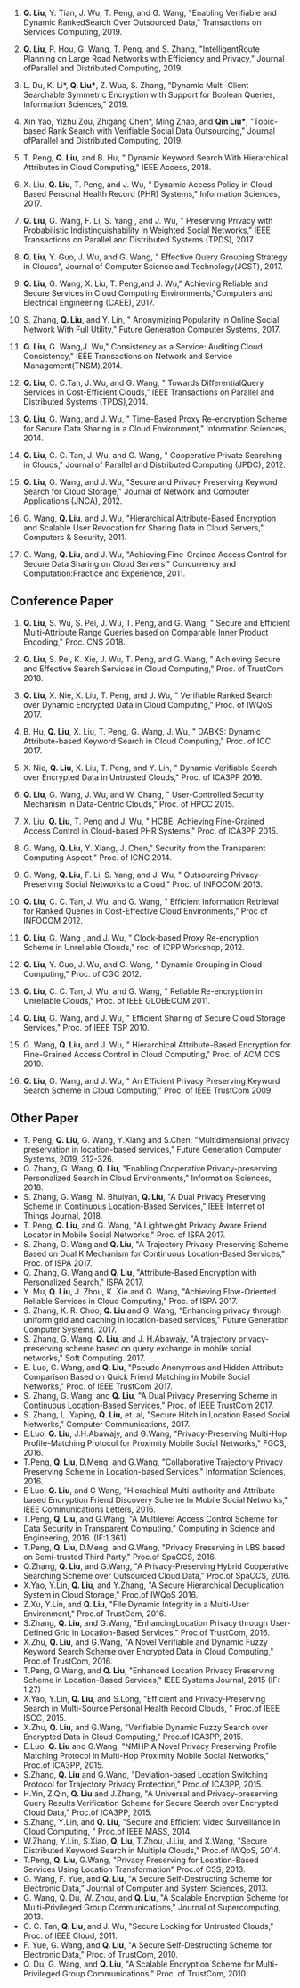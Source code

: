 1. **Q. Liu**, Y. Tian, J. Wu, T. Peng, and G. Wang, "Enabling Verifiable and Dynamic RankedSearch Over Outsourced Data," Transactions on Services Computing, 2019. 

2. **Q. Liu**, P. Hou, G. Wang, T. Peng, and S. Zhang, "IntelligentRoute Planning on Large Road Networks with Efficiency and Privacy," Journal ofParallel and Distributed Computing, 2019. 

3. L. Du, K. Li*, **Q. Liu\***, Z. Wua, S. Zhang, "Dynamic Multi-Client Searchable Symmetric Encryption with Support for Boolean Queries, Information Sciences," 2019. 

4. Xin Yao, Yizhu Zou, Zhigang Chen*, Ming Zhao, and **Qin Liu\***, "Topic-based Rank Search with Verifiable Social Data Outsourcing," Journal ofParallel and Distributed Computing, 2019.

5. T. Peng, **Q. Liu**, and B. Hu, " Dynamic Keyword Search With Hierarchical Attributes in Cloud Computing,"  IEEE Access, 2018.

6. X. Liu, **Q. Liu**, T. Peng, and J. Wu, " Dynamic Access Policy in Cloud-Based Personal Health Record (PHR) Systems," Information Sciences, 2017.

7. **Q. Liu**, G. Wang, F. Li, S. Yang , and J. Wu, " Preserving Privacy with Probabilistic Indistinguishability in Weighted Social Networks,"  IEEE Transactions on Parallel and Distributed Systems (TPDS), 2017.

8. **Q. Liu**, Y. Guo, J. Wu, and G. Wang, " Effective Query Grouping Strategy in Clouds", Journal of Computer Science and Technology(JCST), 2017.

9. **Q. Liu**, G. Wang, X. Liu, T. Peng,and J. Wu," Achieving Reliable and Secure Services in Cloud Computing Environments,"Computers and Electrical Engineering (CAEE), 2017.

10. S. Zhang, **Q. Liu**, and Y. Lin, " Anonymizing Popularity in Online Social Network With Full Utility," Future Generation Computer Systems, 2017.

11. **Q. Liu**, G. Wang,J. Wu," Consistency as a Service: Auditing Cloud Consistency," IEEE Transactions on Network and Service Management(TNSM),2014.

12. **Q. Liu**, C. C.Tan, J. Wu, and G. Wang, " Towards DifferentialQuery Services in Cost-Efficient Clouds," IEEE Transactions on Parallel and Distributed Systems (TPDS),2014.

13. **Q. Liu**, G. Wang, and J. Wu, " Time-Based Proxy Re-encryption Scheme for Secure Data Sharing in a Cloud Environment," Information Sciences, 2014.

14. **Q. Liu**, C. C. Tan, J. Wu, and G. Wang, " Cooperative Private Searching in Clouds," Journal of Parallel and Distributed Computing (JPDC), 2012.

15. **Q. Liu**, G. Wang, and J. Wu, "Secure and Privacy Preserving Keyword Search for Cloud Storage," Journal of Network and Computer Applications (JNCA), 2012.

16. G. Wang, **Q. Liu**, and J. Wu, "Hierarchical Attribute-Based Encryption and Scalable User Revocation for Sharing Data in Cloud Servers," Computers & Security, 2011.

17. G. Wang, **Q. Liu**, and J. Wu, "Achieving Fine-Grained Access Control for Secure Data Sharing on Cloud Servers," Concurrency and Computation:Practice and Experience, 2011.

## Conference Paper

  1. **Q. Liu**, S. Wu, S. Pei, J. Wu, T. Peng, and G. Wang, " Secure and Efficient Multi-Attribute Range Queries based on Comparable Inner Product Encoding," Proc. CNS 2018.

  2. **Q. Liu**, S. Pei, K. Xie, J. Wu, T. Peng, and G. Wang, " Achieving Secure and Effective Search Services in Cloud Computing," Proc. of TrustCom 2018.

  3. **Q. Liu**, X. Nie, X. Liu, T. Peng, and J. Wu, " Verifiable Ranked Search over Dynamic Encrypted Data in Cloud Computing," Proc. of IWQoS 2017.

  4. B. Hu, **Q. Liu**, X. Liu, T. Peng, G. Wang, J. Wu, " DABKS: Dynamic Attribute-based Keyword Search in Cloud Computing," Proc. of ICC 2017.

  5. X. Nie, **Q. Liu**, X. Liu, T. Peng, and Y. Lin, " Dynamic Verifiable Search over Encrypted Data in Untrusted Clouds," Proc. of ICA3PP 2016.

  6. **Q. Liu**, G. Wang, J. Wu, and W. Chang, " User-Controlled Security Mechanism in Data-Centric Clouds," Proc. of HPCC 2015.

  7. X. Liu, **Q. Liu**, T. Peng and J. Wu, " HCBE: Achieving Fine-Grained Access Control in Cloud-based PHR Systems," Proc. of ICA3PP 2015.

  8. G. Wang, **Q. Liu**, Y. Xiang, J. Chen," Security from the Transparent Computing Aspect," Proc. of ICNC 2014.

  9. G. Wang, **Q. Liu**, F. Li, S. Yang, and J. Wu, " Outsourcing Privacy-Preserving Social Networks to a Cloud," Proc. of INFOCOM 2013.

  10. **Q. Liu**, C. C. Tan, J. Wu, and G. Wang, " Efficient Information Retrieval for Ranked Queries in Cost-Effective Cloud Environments," Proc of INFOCOM 2012.

  11. **Q. Liu**, G. Wang , and J. Wu, " Clock-based Proxy Re-encryption Scheme in Unreliable Clouds," roc. of ICPP Workshop, 2012.

  12. **Q. Liu**, Y. Guo, J. Wu, and G. Wang, " Dynamic Grouping in Cloud Computing," Proc. of CGC 2012.

  13. **Q. Liu**, C. C. Tan, J. Wu, and G. Wang, " Reliable Re-encryption in Unreliable Clouds," Proc. of IEEE GLOBECOM 2011.

  14. **Q. Liu**, G. Wang, and J. Wu, " Efficient Sharing of Secure Cloud Storage Services," Proc. of IEEE TSP 2010.

  15. G. Wang, **Q. Liu**, and J. Wu, " Hierarchical Attribute-Based Encryption for Fine-Grained Access Control in Cloud Computing," Proc. of ACM CCS 2010.

  16. **Q. Liu**, G. Wang, and J. Wu, " An Efficient Privacy Preserving Keyword Search Scheme in Cloud Computing," Proc. of IEEE TrustCom 2009.

## Other Paper

- T. Peng, **Q. Liu**, G. Wang, Y.Xiang and S.Chen, "Multidimensional privacy preservation in location-based services," Future Generation Computer Systems, 2019, 312-326.
- Q. Zhang, G. Wang, **Q. Liu**, "Enabling Cooperative Privacy-preserving Personalized Search in Cloud Environments," Information Sciences, 2018.
- S. Zhang, G. Wang, M. Bhuiyan, **Q. Liu**, "A Dual Privacy Preserving Scheme in Continuous Location-Based Services," IEEE Internet of Things Journal, 2018.
- T. Peng, **Q. Liu**, and G. Wang, "A Lightweight Privacy Aware Friend Locator in Mobile Social Networks," Proc. of ISPA 2017.
- S. Zhang, G. Wang and **Q. Liu**, "A Trajectory Privacy-Preserving Scheme Based on Dual K Mechanism for Continuous Location-Based Services," Proc. of ISPA 2017.
- Q. Zhang, G. Wang and **Q. Liu**, "Attribute-Based Encryption with Personalized Search," ISPA 2017.
- Y. Mu, **Q. Liu**, J. Zhou, K. Xie and G. Wang, "Achieving Flow-Oriented Reliable Services in Cloud Computing," Proc. of ISPA 2017.
- S. Zhang, K. R. Choo, **Q. Liu** and G. Wang, "Enhancing privacy through uniform grid and caching in location-based services," Future Generation Computer Systems. 2017.
- S. Zhang, G. Wang, **Q. Liu**, and J. H.Abawajy, "A trajectory privacy-preserving scheme based on query exchange in mobile social networks," Soft Computing. 2017.
- E. Luo, G. Wang, and **Q. Liu**, "Pseudo Anonymous and Hidden Attribute Comparison Based on Quick Friend Matching in Mobile Social Networks," Proc. of IEEE TrustCom 2017.
- S. Zhang, G. Wang, and **Q. Liu**, "A Dual Privacy Preserving Scheme in Continuous Location-Based Services," Proc. of IEEE TrustCom 2017.
- S. Zhang, L. Yaping, **Q. Liu**, et. al, "Secure Hitch in Location Based Social Networks," Computer Communications, 2017.
- E.Luo, **Q. Liu**, J.H.Abawajy, and G.Wang, "Privacy-Preserving Multi-Hop Profile-Matching Protocol for Proximity Mobile Social Networks," FGCS, 2016.
- T.Peng, **Q. Liu**, D.Meng, and G.Wang, "Collaborative Trajectory Privacy Preserving Scheme in Location-based Services," Information Sciences, 2016.
- E Luo, **Q. Liu**, and G Wang, "Hierachical Multi-authority and Attribute-based Encryption Friend Discovery Scheme In Mobile Social Networks," IEEE Communications Letters, 2016.
- T.Peng, **Q. Liu**, and G.Wang, "A Multilevel Access Control Scheme for Data Security in Transparent Computing," Computing in Science and Engineering, 2016. (IF:1.361)
- T.Peng, **Q. Liu**, D.Meng, and G.Wang, "Privacy Preserving in LBS based on Semi-trusted Third Party," Proc.of SpaCCS, 2016.
- Q.Zhang, **Q. Liu**, and G.Wang, "A Privacy-Preserving Hybrid Cooperative Searching Scheme over Outsourced Cloud Data," Proc.of SpaCCS, 2016.
- X.Yao, Y.Lin, **Q. Liu**, and Y.Zhang, "A Secure Hierarchical Deduplication System in Cloud Storage," Proc.of IWQoS 2016.
- Z.Xu, Y.Lin, and **Q. Liu**, "File Dynamic Integrity in a Multi-User Environment," Proc.of TrustCom, 2016.
- S.Zhang, **Q. Liu**, and G.Wang, "EnhancingLocation Privacy through User-Defined Grid in Location-Based Services," Proc.of TrustCom, 2016.
- X.Zhu, **Q. Liu**, and G.Wang, "A Novel Verifiable and Dynamic Fuzzy Keyword Search Scheme over Encrypted Data in Cloud Computing," Proc.of TrustCom, 2016.
- T.Peng, G.Wang, and **Q. Liu**, "Enhanced Location Privacy Preserving Scheme in Location-Based Services," IEEE Systems Journal, 2015 (IF: 1.27)
- X.Yao, Y.Lin, **Q. Liu**, and S.Long, "Efficient and Privacy-Preserving Search in Multi-Source Personal Health Record Clouds, " Proc.of IEEE ISCC, 2015.
- X.Zhu, **Q. Liu**, and G.Wang, "Verifiable Dynamic Fuzzy Search over Encrypted Data in Cloud Computing," Proc.of ICA3PP, 2015.
- E.Luo, **Q. Liu** and G.Wang, "NMHP:A Novel Privacy Preserving Profile Matching Protocol in Multi-Hop Proximity Mobile Social Networks," Proc.of ICA3PP, 2015.
- S.Zhang, **Q. Liu** and G.Wang, "Deviation-based Location Switching Protocol for Trajectory Privacy Protection," Proc.of ICA3PP, 2015.
- H.Yin, Z.Qin, **Q. Liu** and J.Zhang, "A Universal and Privacy-preserving Query Results Verification Scheme for Secure Search over Encrypted Cloud Data," Proc.of ICA3PP, 2015.
- S.Zhang, Y.Lin, and **Q. Liu**, "Secure and Efficient Video Surveillance in Cloud Computing, " Proc.of IEEE MASS, 2014.
- W.Zhang, Y.Lin, S.Xiao, **Q. Liu**, T.Zhou, J.Liu, and X.Wang, "Secure Distributed Keyword Search in Multiple Clouds," Proc.of IWQoS, 2014.
- T.Peng, **Q. Liu**, G.Wang, "Privacy Preserving for Location-Based Services Using Location Transformation" Proc.of CSS, 2013.
- G. Wang, F. Yue, and **Q. Liu**, "A Secure Self-Destructing Scheme for Electronic Data," Journal of Computer and System Sciences, 2013.
- G. Wang, Q. Du, W. Zhou, and **Q. Liu**, "A Scalable Encryption Scheme for Multi-Privileged Group Communications," Journal of Supercomputing, 2013.
- C. C. Tan, **Q. Liu**, and J. Wu, "Secure Locking for Untrusted Clouds," Proc. of IEEE Cloud, 2011.
- F. Yue, G. Wang, and **Q. Liu**, "A Secure Self-Destructing Scheme for Electronic Data," Proc. of TrustCom, 2010.
- Q. Du, G. Wang, and **Q. Liu**, "A Scalable Encryption Scheme for Multi-Privileged Group Communications," Proc. of TrustCom, 2010.
